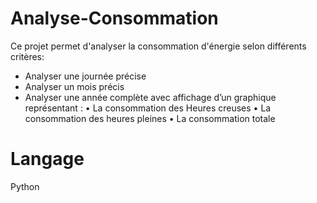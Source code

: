 # Analyse-Consommation

Ce projet permet d'analyser la consommation d'énergie selon différents critères:
  - Analyser une journée précise
  -	Analyser un mois précis
  -	 Analyser une année complète avec affichage d’un graphique représentant :
    •	La consommation des Heures creuses
    •	La consommation des heures pleines
    •	La consommation totale

# Langage

Python
